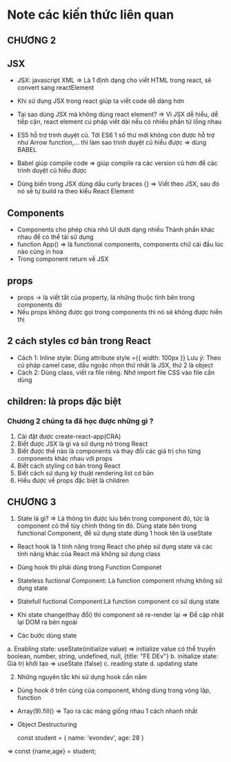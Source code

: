 # Note các kiến thức liên quan

## CHƯƠNG 2

## JSX

- JSX: javascript XML => Là 1 định dạng cho viết HTML trong react, sẽ convert sang reactElement

- Khi sử dụng JSX trong react giúp ta viết code dễ dàng hơn

- Tại sao dùng JSX mà không dùng react element? => Vì JSX dễ hiểu, dễ tiếp cận, react element cú pháp viết dài nếu có nhiều phần tử lồng nhau

- ES5 hỗ trợ trình duyệt cũ. Tới ES6 1 số thứ mới không còn được hỗ trợ như Arrow function,... thì làm sao trình duyệt cũ hiểu được => dùng BABEL

- Babel giúp compile code => giúp compile ra các version cũ hơn để các trình duyệt cũ hiểu được
- Dùng biến trong JSX dùng dấu curly braces {}
  => Viết theo JSX, sau đó nó sẽ tự build ra theo kiểu React Element

## Components

- Components cho phép chia nhỏ UI dưới dạng nhiều Thành phần khác nhau để có thể tái sử dụng
- function App() => là functional components, components chữ cái đầu lúc nào cũng in hoa
- Trong component return về JSX

## props

- props -> là viết tắt của property, là những thuộc tính bên trong components đó
- Nếu props không được gọi trong components thì nó sẽ không được hiển thị

## 2 cách styles cơ bản trong React

- Cách 1: Inline style: Dùng attribute style ={{ width: 100px }}
  Lưu ý: Theo cú pháp camel case, dấu ngoặc nhọn thứ nhất là JSX, thứ 2 là object
- Cách 2: Dùng class, viết ra file riêng. Nhớ import file CSS vào file cần dùng

## children: là props đặc biệt

### Chương 2 chúng ta đã học được những gì ?

1. Cài đặt được create-react-app(CRA)
2. Biết được JSX là gì và sử dụng nó trong React
3. Biết được thế nào là components và thay đổi các giá trị cho từng components khác nhau với props
4. Biết cách styling cơ bản trong React
5. Biết cách sử dụng kỹ thuật rendering list cơ bản
6. Hiểu được về props đặc biệt là children

## CHƯƠNG 3

1. State là gì? => Là thông tin được lưu bên trong component đó, tức là component có thể tùy chỉnh thông tin đó. Dùng state bên trong functional Component, để sử dụng state dùng 1 hook tên là useState

- React hook là 1 tính năng trong React cho phép sử dụng state và các tính năng khác của React mà không sử dụng class
- Dùng hook thì phải dùng trong Function Componet

- Stateless fuctional Component: Là function component nhưng không sử dụng state
- Statefull fuctional Component:Là function component co sử dụng state

- Khi state change(thay đổi) thì component sẽ re-render lại => Để cập nhật lại DOM ra bên ngoài

* Các bước dùng state

a. Enabling state: useState(initialize value) => initialize value có thể truyền boolean, number, string, undefined, null, {title: "FE DEv"}
b. initialize state: Giá trị khởi tạo => useState (false)
c. reading state
d. updating state

2. Những nguyên tắc khi sử dụng hook cần nắm

- Dùng hook ở trên cùng của component, không dùng trong vòng lặp, function
- Array(9).fill() => Tạo ra các mảng giống nhau 1 cách nhanh nhất

- Object Destructuring

  const student = {
  name: 'evondev',
  age: 28
  }

=> const {name,age} = student;
